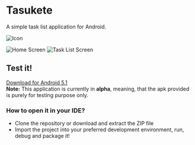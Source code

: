# Tasukete
A simple task list application for Android.

![Icon](https://i.imgur.com/O2CiHQh.png)

![Home Screen](https://i.imgur.com/dZiEale.png?1) ![Task List Screen](https://i.imgur.com/zbKAT3q.png?1)

## Test it!
[Download for Android 5.1](https://drive.google.com/file/d/1AoQHehtYlRghC5yyBdcwheM_lT2dDGQH/view?usp=sharing) <br>
**Note:** This application is currently in **alpha**, meaning, that the apk provided is purely for testing purpose only.

### How to open it in your IDE?
* Clone the repository or download and extract the ZIP file
* Import the project into your preferred development environment, run, debug and package it!
